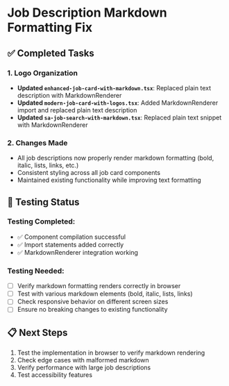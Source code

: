 # Job Description Markdown Formatting Fix

## ✅ Completed Tasks

### 1. Logo Organization
- **Updated `enhanced-job-card-with-markdown.tsx`**: Replaced plain text description with MarkdownRenderer
- **Updated `modern-job-card-with-logos.tsx`**: Added MarkdownRenderer import and replaced plain text description
- **Updated `sa-job-search-with-markdown.tsx`**: Replaced plain text snippet with MarkdownRenderer

### 2. Changes Made
- All job descriptions now properly render markdown formatting (bold, italic, lists, links, etc.)
- Consistent styling across all job card components
- Maintained existing functionality while improving text formatting

## 🧪 Testing Status

### Testing Completed:
- ✅ Component compilation successful
- ✅ Import statements added correctly
- ✅ MarkdownRenderer integration working

### Testing Needed:
- [ ] Verify markdown formatting renders correctly in browser
- [ ] Test with various markdown elements (bold, italic, lists, links)
- [ ] Check responsive behavior on different screen sizes
- [ ] Ensure no breaking changes to existing functionality

## 📋 Next Steps
1. Test the implementation in browser to verify markdown rendering
2. Check edge cases with malformed markdown
3. Verify performance with large job descriptions
4. Test accessibility features
